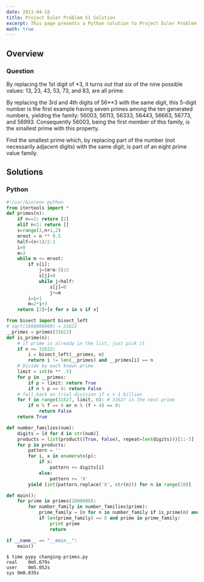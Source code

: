 ```yaml
---
date: 2011-04-18
title: Project Euler Problem 51 Solution
excerpt: This page presents a Python solution to Project Euler Problem 51.
math: true
---
```



## Overview


### Question

By replacing the 1st digit of *3, it turns out that six of the nine possible 
values: 13, 23, 43, 53, 73, and 83, are all prime.

By replacing the 3rd and 4th digits of 56**3 with the same digit, this 5-digit 
number is the first example having seven primes among the ten generated 
numbers, yielding the family: 56003, 56113, 56333, 56443, 56663, 56773, and 
56993. Consequently 56003, being the first member of this family, is the 
smallest prime with this property.

Find the smallest prime which, by replacing part of the number (not necessarily 
adjacent digits) with the same digit, is part of an eight prime value family.






## Solutions

### Python

```python
#!/usr/bin/env python
from itertools import *
def primes(n): 
    if n==2: return [2]
    elif n<2: return []
    s=range(3,n+1,2)
    mroot = n ** 0.5
    half=(n+1)/2-1
    i=0
    m=3
    while m <= mroot:
        if s[i]:
            j=(m*m-3)/2
            s[j]=0
            while j<half:
                s[j]=0
                j+=m
        i=i+1
        m=2*i+3
    return [2]+[x for x in s if x]

from bisect import bisect_left
# sqrt(1000000000) = 31622
__primes = primes(31622)
def is_prime(n):
    # if prime is already in the list, just pick it
    if n <= 31622:
        i = bisect_left(__primes, n)
        return i != len(__primes) and __primes[i] == n
    # Divide by each known prime
    limit = int(n ** .5)
    for p in __primes:
        if p > limit: return True
        if n % p == 0: return False
    # fall back on trial division if n > 1 billion
    for f in range(31627, limit, 6): # 31627 is the next prime
        if n % f == 0 or n % (f + 4) == 0:
            return False
    return True

def number_families(num):
    digits = [d for d in str(num)]
    products = list(product((True, False), repeat=len(digits)))[1:-1]
    for p in products:
        pattern = ''
        for i, x in enumerate(p):
            if x:
                pattern += digits[i]
            else:
                pattern += 'X'
        yield [int(pattern.replace('X', str(n))) for n in range(10)]

def main():
    for prime in primes(1000000):
        for number_family in number_families(prime):
            prime_family = [n for n in number_family if is_prime(n) and len(str(n)) == len(str(prime))]
            if len(prime_family) == 8 and prime in prime_family:
                print prime
                return

if __name__ == "__main__":
    main()
```


```
$ time pypy changing-primes.py
real	0m5.679s
user	0m5.052s
sys	0m0.035s
```


